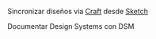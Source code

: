 Sincronizar diseños via [Craft](false) desde [Sketch](herramientas-de-diseo/sketch.md)

Documentar Design Systems con DSM